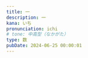 ```yaml
---
title: 一
description: 一
kana: いち
pronunciation: ichi
# tone: 中高型（なかがた）
type: 数
pubDate: 2024-06-25 00:00:01
---
```

